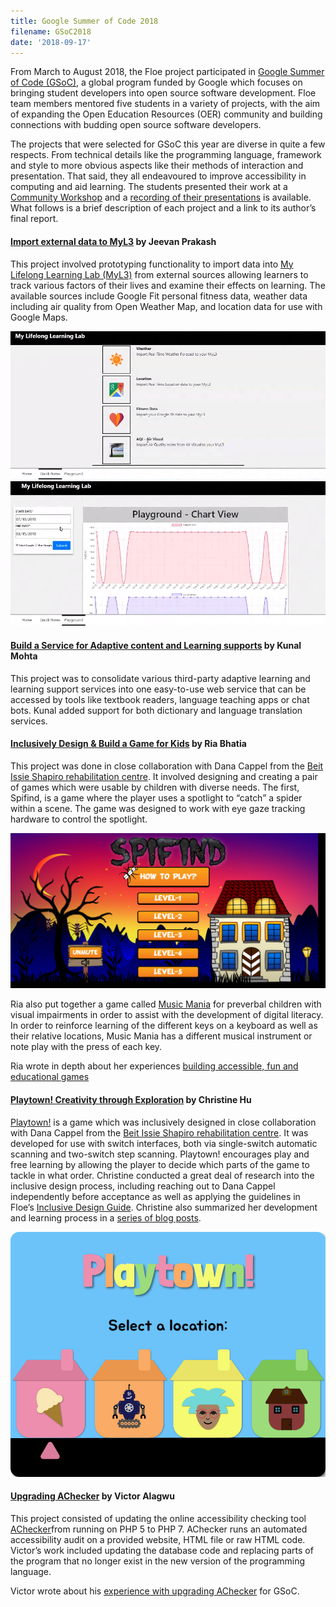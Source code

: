 ```yaml
---
title: Google Summer of Code 2018
filename: GSoC2018
date: '2018-09-17'
---
```

From March to August 2018, the Floe project participated in
[Google Summer of Code (GSoC)](https://summerofcode.withgoogle.com/organizations/6584170814373888/#projects),
a global program funded by Google which focuses on bringing student developers into open source
software development. Floe team members mentored five students in a variety of projects, with the
aim of expanding the Open Education Resources (OER) community and building connections with budding
open source software developers.

The projects that were selected for GSoC this year are diverse in quite a few respects. From
technical details like the programming language, framework and style to more obvious aspects like
their methods of interaction and presentation. That said, they all endeavoured to improve
accessibility in computing and aid learning. The students presented their work at a
[Community Workshop](https://wiki.fluidproject.org/display/fluid/Community+workshops)
and a [recording of their presentations](https://idrc.cachefly.net/wiki.fluidproject.org/videos/IDRC_CommunityWorkshop_GoogleSummerOfCode_StudentPresentations_2018-08-15.mp4)
is available. What follows is a brief description of each project and a link to its author’s final report.

<h4><a href="https://summerofcode.withgoogle.com/archive/2018/projects/5924252133883904/">
Import external data to MyL3</a>
by Jeevan Prakash</h4>

This project involved prototyping functionality to import data into
[My Lifelong Learning Lab (MyL3)](https://wiki.fluidproject.org/x/CQHBAg)
from external sources allowing learners to track various factors of their lives and examine their
effects on learning. The available sources include Google Fit personal fitness data, weather data
including air quality from Open Weather Map, and location data for use with Google Maps.

<img src="images/myl3-gsoc-quicknotes.jpg" alt="MyL3 Quick Note icons for Weather, Location,
 Fitness Data and Air Quality"/>
<img src="images/myl3-gsoc-playground.jpg" alt="MyL3 Playground line graph chart of various
 factors being tracked over time"/>

<h4><a href="https://summerofcode.withgoogle.com/archive/2018/projects/4917819695169536/">
Build a Service for Adaptive content and Learning supports</a> by Kunal Mohta</h4>

This project was to consolidate various third-party adaptive learning and learning support services
into one easy-to-use web service that can be accessed by tools like textbook readers, language
teaching apps or chat bots. Kunal added support for both dictionary and language translation services.

<h4><a href="https://summerofcode.withgoogle.com/archive/2018/projects/4632759091855360/">
Inclusively Design &amp; Build a Game for Kids</a> by Ria Bhatia</h4>

This project was done in close collaboration with Dana Cappel from the
[Beit Issie Shapiro rehabilitation centre](https://en.beitissie.org.il).
It involved designing and creating a pair of games which were usable by children with diverse needs.
The first, Spifind, is a game where the player uses a spotlight to “catch” a spider within a scene.
The game was designed to work with eye gaze tracking hardware to control the spotlight.

<img src="images/Spifind.png" alt="Spifind Video
Game Splash Screen"/>

Ria also put together a game called [Music Mania](https://build.fluidproject.org/lab/music-mania/)
for preverbal children with visual impairments in order to assist with the development of digital
literacy. In order to reinforce learning of the different keys on a keyboard as well as their
relative locations, Music Mania has a different musical instrument or note play with the press of
each key.

Ria wrote in depth about her experiences
[building accessible, fun and educational games](https://snow.idrc.ocadu.ca/articles/gsoc/)

<h4><a href="https://summerofcode.withgoogle.com/archive/2018/projects/5783910386499584/">
Playtown! Creativity through Exploration</a> by Christine Hu</h4>

[Playtown!](https://build.fluidproject.org/lab/playtown/) is a game which was inclusively
designed in close collaboration with Dana Cappel from the
[Beit Issie Shapiro rehabilitation centre](https://en.beitissie.org.il).
It was developed for use with switch interfaces, both via single-switch automatic scanning and
two-switch step scanning. Playtown! encourages play and free learning by allowing the player to
decide which parts of the game to tackle in what order. Christine conducted a great deal of research
into the inclusive design process, including reaching out to Dana Cappel independently before
acceptance as well as applying the guidelines in Floe’s [Inclusive Design Guide](https://guide.inclusivedesign.ca/index.html).
Christine also summarized her development and learning process in a
[series of blog posts](http://blog.christinehu.org/).

<img src="images/Playtown.jpg" alt="Playtown
Video Game Menue Screen"/>

<h4><a href="https://summerofcode.withgoogle.com/archive/2018/projects/6021790975393792/">
Upgrading AChecker</a> by Victor Alagwu</h4>

This project consisted of updating the online accessibility checking tool
[AChecker](https://achecker.ca/checker/index.php)from running on
PHP 5 to PHP 7. AChecker runs an automated accessibility audit on a provided website, HTML file or
raw HTML code. Victor’s work included updating the database code and replacing parts of the program
that no longer exist in the new version of the programming language.

Victor wrote about his
[experience with upgrading AChecker](https://medium.com/@Victoralagwu/the-journey-as-a-gsocer-upgrading-achecker-week-1-15ed9f1b2fb0)
for GSoC.
